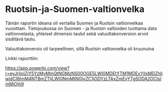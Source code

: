 # Ruotsin-ja-Suomen-valtionvelka

Tämän raportin ideana oli vertailla Suomen ja Ruotsin valtionvelkaa vuosittain. Tietojoukossa on Suomen - ja Ruotsin valtioiden tuottama data valtionvelasta, yhteiset dimensio taulut sekä valuuttakonversion arvot sisältävä taulu. 

Valuuttakonversio oli tarpeellinen, sillä Ruotsin valtionvelka oli kruunuina

Linkki raporttiin: 

https://app.powerbi.com/view?r=eyJrIjoiZjY5YzMyMmQtNGMzNS00OGE5LWI0MDEtYTM1MDExYjIxMDZhIiwidCI6ImM4NTBmZTljLWI0NmMtNGIyZC1iODYzLTAxZmEyYTg5ODA2OCIsImMiOjh9
